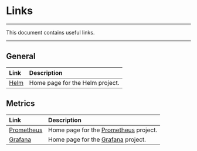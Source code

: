 # Links

---

This document contains useful links.

---

## General

| Link                | Description                                               |
|:--------------------|:----------------------------------------------------------|
|[Helm](https://helm.sh) | Home page for the Helm project.                        |

## Metrics

| Link                | Description                                               |
|:--------------------|:----------------------------------------------------------|
|[Prometheus](https://prometheus.io) | Home page for the [Prometheus](https://prometheus.io) project.      |
|[Grafana](https://grafana.com)  | Home page for the [Grafana](https://grafana.com) project.             |
